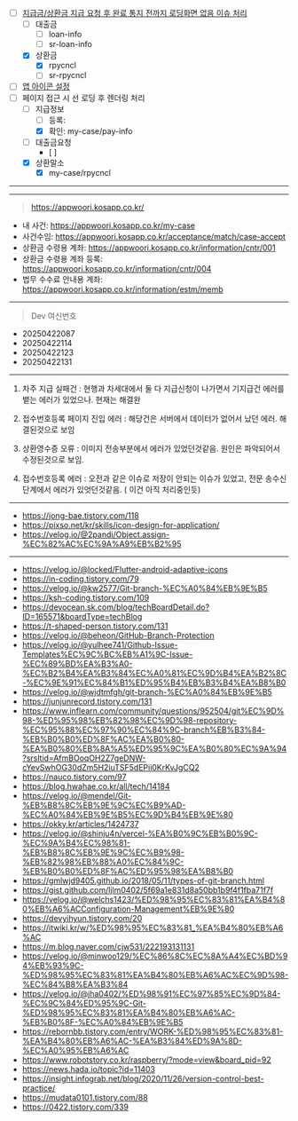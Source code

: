 - [ ] [지급금/상환금 지급 요청 후 완료 통지 전까지 로딩화면 없음 이슈 처리](https://www.notion.so/bankle/1c15a9ad1c9a80a6bd80e7690cab7911?v=1c15a9ad1c9a815d92dd000cddef5a36&p=1c15a9ad1c9a8133bd31d4a5101aaab2&pm=s)
	- [ ] 대출금
		- [ ] loan-info
		- [ ] sr-loan-info
	- [x] 상환금
		- [x] rpycncl
		- [ ] sr-rpycncl
- [ ] [앱 아이콘 설정](https://www.notion.so/bankle/1dd5a9ad1c9a802a8678c5b231dc756f?p=1e45a9ad1c9a80dabe7be4817e416ac2&pm=s)
- [ ] 페이지 접근 시 선 로딩 후 렌더링 처리
	- [ ] 지급정보
		- [ ] 등록: 
		- [x] 확인: my-case/pay-info
	- [ ] 대출금요청
		- [ ] 
	- [x] 상환말소
		- [x] my-case/rpycncl
***

***
> https://appwoori.kosapp.co.kr/

- 내 사건: https://appwoori.kosapp.co.kr/my-case
- 사건수임: https://appwoori.kosapp.co.kr/acceptance/match/case-accept
- 상환금 수령용 계좌: https://appwoori.kosapp.co.kr/information/cntr/001
- 상환금 수령용 계좌 등록: https://appwoori.kosapp.co.kr/information/cntr/004
- 법무 수수료 안내용 계좌: https://appwoori.kosapp.co.kr/information/estm/memb
***

> Dev 여신번호
- 20250422087
- 20250422114
- 20250422123
- 20250422131

***
1. 차주 지급 실패건 : 현행과 차세대에서 둘 다 지급신청이 나가면서 기지급건 에러를 뱉는 에러가 있었으나. 현재는 해결완

2. 접수번호등록 페이지 진입 에러 : 해당건은 서버에서 데이터가 없어서 났던 에러. 해결된것으로 보임

3. 상환영수증 오류 : 이미지 전송부분에서 에러가 있었던것같음. 원인은 파악되어서 수정된것으로 보임.

4. 접수번호등록 에러 : 오전과 같은 이슈로 저장이 안되는 이슈가 있었고, 전문 송수신단계에서 에러가 있엇던것같음. ( 이건 아직 처리중인듯)
***
- https://jong-bae.tistory.com/118
- https://pixso.net/kr/skills/icon-design-for-application/
- https://velog.io/@2pandi/Object.assign-%EC%82%AC%EC%9A%A9%EB%B2%95
***
- https://velog.io/@locked/Flutter-android-adaptive-icons
- https://in-coding.tistory.com/79
- https://velog.io/@kw2577/Git-branch-%EC%A0%84%EB%9E%B5
- https://ksh-coding.tistory.com/109
- https://devocean.sk.com/blog/techBoardDetail.do?ID=165571&boardType=techBlog
- https://t-shaped-person.tistory.com/131
- https://velog.io/@beheon/GitHub-Branch-Protection
- https://velog.io/@yulhee741/Github-Issue-Templates%EC%9C%BC%EB%A1%9C-Issue-%EC%89%BD%EA%B3%A0-%EC%B2%B4%EA%B3%84%EC%A0%81%EC%9D%B4%EA%B2%8C-%EC%9E%91%EC%84%B1%ED%95%B4%EB%B3%B4%EA%B8%B0
- https://velog.io/@wjdtmfgh/git-branch-%EC%A0%84%EB%9E%B5
- https://junjunrecord.tistory.com/131
- https://www.inflearn.com/community/questions/952504/git%EC%9D%98-%ED%95%98%EB%82%98%EC%9D%98-repository-%EC%95%88%EC%97%90%EC%84%9C-branch%EB%B3%84-%EB%B0%B0%ED%8F%AC%EA%B0%80-%EA%B0%80%EB%8A%A5%ED%95%9C%EA%B0%80%EC%9A%94?srsltid=AfmBOoqOH2Z7geDNW-cYevSwhOG30dZm5H2iuTSF5dEPii0KrKvJgCQ2
- https://nauco.tistory.com/97
- https://blog.hwahae.co.kr/all/tech/14184
- https://velog.io/@mendel/Git-%EB%B8%8C%EB%9E%9C%EC%B9%AD-%EC%A0%84%EB%9E%B5%EC%9D%B4%EB%9E%80
- https://okky.kr/articles/1424737
- https://velog.io/@shinju4n/vercel-%EA%B0%9C%EB%B0%9C-%EC%9A%B4%EC%98%81-%EB%B8%8C%EB%9E%9C%EC%B9%98-%EB%82%98%EB%88%A0%EC%84%9C-%EB%B0%B0%ED%8F%AC%ED%95%98%EA%B8%B0
- https://gmlwjd9405.github.io/2018/05/11/types-of-git-branch.html
- https://gist.github.com/ljlm0402/5f69a1e831d8a50bb1b9f4f1fba71f7f
- https://velog.io/@welchs1423/%ED%98%95%EC%83%81%EA%B4%80%EB%A6%ACConfiguration-Management%EB%9E%80
- https://devyihyun.tistory.com/20
- https://itwiki.kr/w/%ED%98%95%EC%83%81_%EA%B4%80%EB%A6%AC
- https://m.blog.naver.com/cjw531/222193131131
- https://velog.io/@minwoo129/%EC%86%8C%EC%8A%A4%EC%BD%94%EB%93%9C-%ED%98%95%EC%83%81%EA%B4%80%EB%A6%AC%EC%9D%98-%EC%84%B8%EA%B3%84
- https://velog.io/@jha0402/%ED%98%91%EC%97%85%EC%9D%84-%EC%9C%84%ED%95%9C-Git-%ED%98%95%EC%83%81%EA%B4%80%EB%A6%AC-%EB%B0%8F-%EC%A0%84%EB%9E%B5
- https://rebornbb.tistory.com/entry/WORK-%ED%98%95%EC%83%81-%EA%B4%80%EB%A6%AC-%EA%B3%84%ED%9A%8D-%EC%A0%95%EB%A6%AC
- https://www.robotstory.co.kr/raspberry/?mode=view&board_pid=92
- https://news.hada.io/topic?id=11403
- https://insight.infograb.net/blog/2020/11/26/version-control-best-practice/
- https://mudata0101.tistory.com/88
- https://0422.tistory.com/339